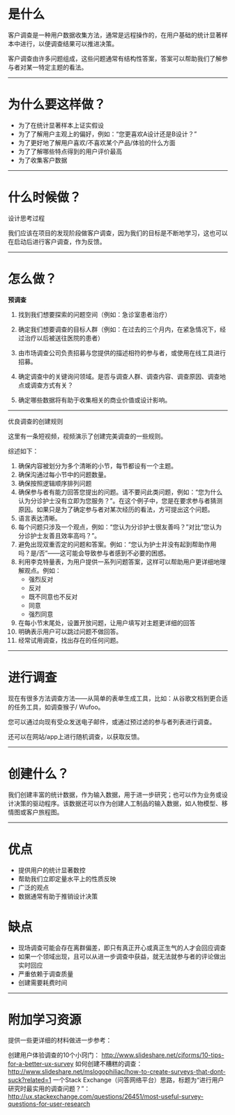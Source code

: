 # 是什么

客户调查是一种用户数据收集方法，通常是远程操作的，在用户基础的统计显著样本中进行，以便调查结果可以推进决策。

客户调查由许多问题组成，这些问题通常有结构性答案，答案可以帮助我们了解参与者对某一特定主题的看法。

-----------

# 为什么要这样做？

* 为了在统计显著样本上证实假设
* 为了了解用户主观上的偏好，例如：“您更喜欢A设计还是B设计？”
* 为了更好地了解用户喜欢/不喜欢某个产品/体验的什么方面
* 为了了解哪些特点得到的用户评价最高
* 为了收集客户数据

-----------

# 什么时候做？

设计思考过程

我们应该在项目的发现阶段做客户调查，因为我们的目标是不断地学习，这也可以在启动后进行客户调查，作为反馈。


-----------

# 怎么做？

**预调查**
1. 找到我们想要探索的问题空间（例如：急诊室患者治疗）

2. 确定我们想要调查的目标人群（例如：在过去的三个月内，在紧急情况下，经过治疗以后被送往医院的患者）

3. 由市场调查公司负责招募与您提供的描述相符的参与者，或使用在线工具进行招募。

4. 确定调查中的关键询问领域。是否与调查人群、调查内容、调查原因、调查地点或调查方式有关？

5. 确定哪些数据将有助于收集相关的商业价值或设计影响。

-----------

优良调查的创建规则

这里有一条短视频，视频演示了创建完美调查的一些规则。




综述如下：

1. 确保内容被划分为多个清晰的小节，每节都设有一个主题。
2. 确保沟通过每小节中的问题数量。
3. 确保按照逻辑顺序排列问题
4. 确保参与者有能力回答您提出的问题。请不要问此类问题，例如：“您为什么认为分诊护士没有立即为您服务？”。在这个例子中，您是在要求参与者猜测原因。如果只是为了确定参与者对某次经历的看法，方可提出这个问题。
5. 语言表达清晰。
6. 每个问题只涉及一个观点，例如：“您认为分诊护士很友善吗？”对比“您认为分诊护士友善且效率高吗？”。
7. 避免出现双重否定的问题和答案。例如：“您认为护士并没有起到帮助作用吗？是/否”——这可能会导致参与者感到不必要的困惑。
8. 利用李克特量表，为用户提供一系列问题答案，这样可以帮助用户更详细地理解观点。例如：
	* 强烈反对
	* 反对
	* 既不同意也不反对
	* 同意
	* 强烈同意
9. 在每小节末尾处，设置开放问题，让用户填写对主题更详细的回答
10. 明确表示用户可以跳过问题不做回答。
11. 经常试用调查，找出存在的任何问题。

-----------

# 进行调查

现在有很多方法调查方法——从简单的表单生成工具，比如：从谷歌文档到更合适的任务工具，如调查猴子/ Wufoo。

您可以通过向现有受众发送电子邮件，或通过预过滤的参与者列表进行调查。

还可以在网站/app上进行随机调查，以获取反馈。

-----------

# 创建什么？

我们创建丰富的统计数据，作为输入数据，用于进一步研究；也可以作为业务或设计决策的驱动程序。该数据还可以作为创建人工制品的输入数据，如人物模型、移情图或客户旅程图。

-----------

# 优点

* 提供用户的统计显著数控
* 帮助我们立即定量水平上的性质反映
* 广泛的观点
* 数据通常有助于推销设计决策

# 缺点

* 现场调查可能会存在离群偏差，即只有真正开心或真正生气的人才会回应调查
* 如果一个领域出现，且可以从进一步调查中获益，就无法就参与者的评论做出实时回应
* 严重依赖于调查质量
* 创建需要耗费时间

-----------

# 附加学习资源

提供一些更详细的材料做进一步参考：

创建用户体验调查的10个小窍门：
http://www.slideshare.net/cjforms/10-tips-for-a-better-ux-survey
如何创建不糟糕的调查：
http://www.slideshare.net/mslogophiliac/how-to-create-surveys-that-dont-suck?related=1
一个Stack Exchange（问答网络平台）思路，标题为“进行用户研究时最实用的调查问题？”：
http://ux.stackexchange.com/questions/26451/most-useful-survey-questions-for-user-research